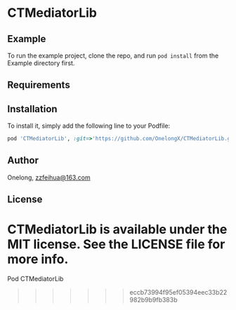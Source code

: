 # CTMediatorLib



## Example

To run the example project, clone the repo, and run `pod install` from the Example directory first.

## Requirements

## Installation

 To install
it, simply add the following line to your Podfile:

```ruby
pod 'CTMediatorLib', :git=>'https://github.com/OnelongX/CTMediatorLib.git'
```

## Author

Onelong, zzfeihua@163.com

## License

CTMediatorLib is available under the MIT license. See the LICENSE file for more info.
=======
Pod CTMediatorLib
>>>>>>> eccb73994f95ef05394eec33b22982b9b9fb383b
